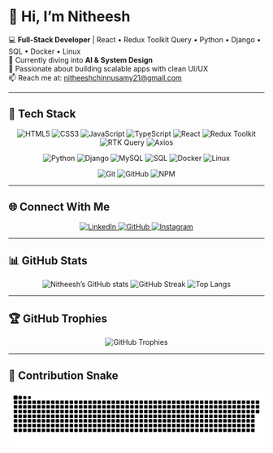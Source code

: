 # 👋 Hi, I’m Nitheesh  

💻 **Full-Stack Developer** | React • Redux Toolkit Query • Python • Django • SQL • Docker • Linux  
🌱 Currently diving into **AI & System Design**  
🚀 Passionate about building scalable apps with clean UI/UX  
📫 Reach me at: nitheeshchinnusamy21@gmail.com


---


## 🚀 Tech Stack  

<p align="center">
  <!-- Frontend -->
  <img src="https://img.shields.io/badge/HTML5-E34F26?style=for-the-badge&logo=html5&logoColor=white" alt="HTML5" />
  <img src="https://img.shields.io/badge/CSS3-1572B6?style=for-the-badge&logo=css3&logoColor=white" alt="CSS3" />
  <img src="https://img.shields.io/badge/JavaScript-F7DF1E?style=for-the-badge&logo=javascript&logoColor=black" alt="JavaScript" />
  <img src="https://img.shields.io/badge/TypeScript-3178C6?style=for-the-badge&logo=typescript&logoColor=white" alt="TypeScript" />
  <img src="https://img.shields.io/badge/React-20232A?style=for-the-badge&logo=react&logoColor=61DAFB" alt="React" />
  <img src="https://img.shields.io/badge/Redux%20Toolkit-764ABC?style=for-the-badge&logo=redux&logoColor=white" alt="Redux Toolkit" />
  <img src="https://img.shields.io/badge/RTK%20Query-764ABC?style=for-the-badge&logo=redux&logoColor=white" alt="RTK Query" />
  <img src="https://img.shields.io/badge/Axios-5A29E4?style=for-the-badge&logo=axios&logoColor=white" alt="Axios" />
<!--   <img src="https://img.shields.io/badge/CRA-09D3AC?style=for-the-badge&logo=create-react-app&logoColor=white" alt="Create React App" />
  <img src="https://img.shields.io/badge/Vite-646CFF?style=for-the-badge&logo=vite&logoColor=white" alt="Vite" /> -->
</p>

<p align="center">
  <!-- Backend & Database -->
  <img src="https://img.shields.io/badge/Python-3776AB?style=for-the-badge&logo=python&logoColor=white" alt="Python" />
  <img src="https://img.shields.io/badge/Django-092E20?style=for-the-badge&logo=django&logoColor=white" alt="Django" />
  <img src="https://img.shields.io/badge/MySQL-005C84?style=for-the-badge&logo=mysql&logoColor=white" alt="MySQL" />
  <img src="https://img.shields.io/badge/SQL-336791?style=for-the-badge&logo=postgresql&logoColor=white" alt="SQL" />
  <img src="https://img.shields.io/badge/Docker-2496ED?style=for-the-badge&logo=docker&logoColor=white" alt="Docker" />
  <img src="https://img.shields.io/badge/Linux-FCC624?style=for-the-badge&logo=linux&logoColor=black" alt="Linux" />
</p>

<p align="center">
  <!-- Tools & Workflow -->
  <img src="https://img.shields.io/badge/Git-F05032?style=for-the-badge&logo=git&logoColor=white" alt="Git" />
  <img src="https://img.shields.io/badge/GitHub-181717?style=for-the-badge&logo=github&logoColor=white" alt="GitHub" />
  <img src="https://img.shields.io/badge/NPM-CB3837?style=for-the-badge&logo=npm&logoColor=white" alt="NPM" />
</p>


---

## 🌐 Connect With Me  

<p align="center">
  <a href="https://www.linkedin.com/in/nitheesh21" target="_blank">
    <img src="https://img.shields.io/badge/LinkedIn-%230077B5.svg?&style=for-the-badge&logo=linkedin&logoColor=white" alt="LinkedIn"/>
  </a>
  <a href="https://github.com/Nitheesh-Chinnusamy" target="_blank">
    <img src="https://img.shields.io/badge/GitHub-100000?style=for-the-badge&logo=github&logoColor=white" alt="GitHub"/>
  </a>
  <a href="https://www.instagram.com/phoenix_nitheesh_007/" target="_blank">
    <img src="https://img.shields.io/badge/Instagram-%23E4405F.svg?&style=for-the-badge&logo=instagram&logoColor=white" alt="Instagram"/>
  </a>
</p>

---


## 📊 GitHub Stats  

<p align="center">
  <img src="https://github-readme-stats.vercel.app/api?username=Nitheesh-Chinnusamy&show_icons=true&theme=radical" alt="Nitheesh’s GitHub stats" height="160"/>
  <img src="https://github-readme-streak-stats.herokuapp.com/?user=Nitheesh-Chinnusamy&theme=radical" alt="GitHub Streak" height="160"/>
  <img src="https://github-readme-stats.vercel.app/api/top-langs/?username=Nitheesh-Chinnusamy&layout=compact&theme=radical" alt="Top Langs" height="160"/>
</p>


---

## 🏆 GitHub Trophies  

<p align="center">
  <img src="https://github-profile-trophy.vercel.app/?username=Nitheesh-Chinnusamy&theme=radical&no-frame=true&no-bg=true&margin-w=15&no-link=true&title=Commit,Repositories,Stars,Followers,Issues,PullRequest" alt="GitHub Trophies"/>
</p>


---

## 🐍 Contribution Snake  

![Snake animation](https://github.com/Nitheesh-Chinnusamy/Nitheesh-Chinnusamy/blob/output/snake-dark.svg)
 

